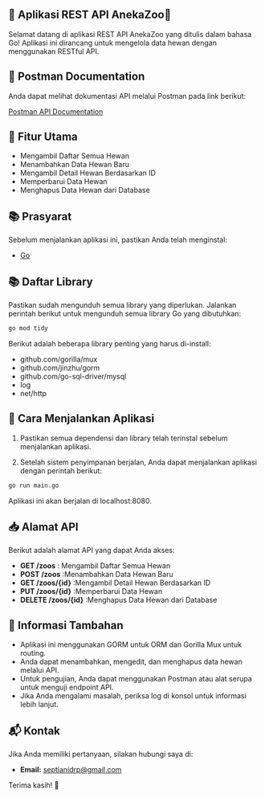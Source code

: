 ## 🦁 Aplikasi REST API AnekaZoo🦒

Selamat datang di aplikasi REST API AnekaZoo yang ditulis dalam bahasa Go! Aplikasi ini dirancang untuk mengelola data hewan dengan menggunakan RESTful API.


## 📄 Postman Documentation
Anda dapat melihat dokumentasi API melalui Postman pada link berikut:

[Postman API Documentation](https://documenter.getpostman.com/view/37642908/2sAXxS9Bor)


## 📄 Fitur Utama
- Mengambil Daftar Semua Hewan
- Menambahkan Data Hewan Baru
- Mengambil Detail Hewan Berdasarkan ID
- Memperbarui Data Hewan
- Menghapus Data Hewan dari Database


## 📚 Prasyarat
Sebelum menjalankan aplikasi ini, pastikan Anda telah menginstal:
- [Go](https://golang.org/dl/)


## 📚 Daftar Library

Pastikan sudah mengunduh semua library yang diperlukan. Jalankan perintah berikut untuk mengunduh semua library Go yang dibutuhkan:

```bash
go mod tidy
```

Berikut adalah beberapa library penting yang harus di-install:
- github.com/gorilla/mux
- github.com/jinzhu/gorm
- github.com/go-sql-driver/mysql
- log
- net/http


## 🚀 Cara Menjalankan Aplikasi
1. Pastikan semua dependensi dan library telah terinstal sebelum menjalankan aplikasi.

2. Setelah sistem penyimpanan berjalan, Anda dapat menjalankan aplikasi dengan perintah berikut:
```bash
go run main.go
```
Aplikasi ini akan berjalan di localhost:8080.  


## 📥 Alamat API
Berikut adalah alamat API yang dapat Anda akses:

- **GET /zoos** : Mengambil Daftar Semua Hewan
- **POST /zoos** :Menambahkan Data Hewan Baru
- **GET /zoos/{id}** :Mengambil Detail Hewan Berdasarkan ID
- **PUT /zoos/{id}** :Memperbarui Data Hewan
- **DELETE /zoos/{id}** :Menghapus Data Hewan dari Database


## 📝 Informasi Tambahan
- Aplikasi ini menggunakan GORM untuk ORM dan Gorilla Mux untuk routing.
- Anda dapat menambahkan, mengedit, dan menghapus data hewan melalui API.
- Untuk pengujian, Anda dapat menggunakan Postman atau alat serupa untuk menguji endpoint API.
- Jika Anda mengalami masalah, periksa log di konsol untuk informasi lebih lanjut.


## 📬 Kontak
Jika Anda memiliki pertanyaan, silakan hubungi saya di:
- **Email:** septianidrp@gmail.com

Terima kasih! 🦓


